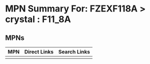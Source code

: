 



# MPN Summary For: FZEXF118A > crystal : F11_8A

## MPNs
  

|MPN|Direct Links|Search Links|
| :--- | :--- | :--- |
||||

